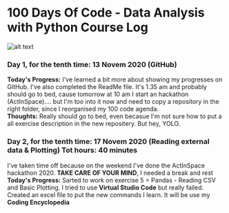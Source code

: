 # 100 Days Of Code - Data Analysis with Python Course Log
![alt text](https://treehouse-marketing.s3.amazonaws.com/open-graph-social/100daysofcode_OG_banner-06-06.png)
### Day 1, for the tenth time: 13 Novem 2020 (GitHub)
**Today's Progress:** I've learned a bit more about showing my progresses on GitHub. I've also completed the ReadMe file. 
  It's 1.35 am and probably should go to bed, cause tomorrow at 10 am I start an hackathon (ActInSpace).... but I'm too into it now and need to copy a repository in the right       folder, since I reorganised my 100 code agenda.  
**Thoughts:** Really should go to bed, even becasue I'm not sure how to put a all exercise description in the new repositery. But hey, YOLO.
### Day 2, for the tenth time: 17 Novem 2020 (Reading external data & Plotting) Tot hours: 40 minutes
I've taken time off because on the weekend I've done the ActInSpace hackathon 2020. **TAKE CARE OF YOUR MIND**, I needed a break and rest
**Today's Progress:** Sarted to work on exercise 5 = Pandas - Reading CSV and Basic Plotting. 
  I tried to use **Virtual Studio Code** but really failed.
  Created an excel file to put the new commands I learn. It will be use my **Coding Encyclopedia** 
